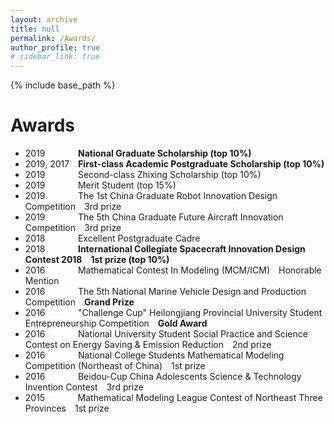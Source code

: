 ```yaml
---
layout: archive
title: null
permalink: /Awards/
author_profile: true
# sidebar_link: true
---
```

{% include base_path %}
# Awards
- 2019&thinsp;&nbsp;&nbsp;&emsp;&emsp;&emsp;**National Graduate Scholarship (top 10%)**
- 2019, 2017&emsp;**First-class Academic Postgraduate Scholarship (top 10%)**
- 2019&thinsp;&nbsp;&nbsp;&emsp;&emsp;&emsp;Second-class Zhixing Scholarship (top 10%)
- 2019&thinsp;&nbsp;&nbsp;&emsp;&emsp;&emsp;Merit Student (top 15%)
- 2019&thinsp;&nbsp;&nbsp;&emsp;&emsp;&emsp;The 1st China Graduate Robot Innovation Design Competition&emsp;3rd prize
- 2019&thinsp;&nbsp;&nbsp;&emsp;&emsp;&emsp;The 5th China Graduate Future Aircraft Innovation Competition&emsp;3rd prize
- 2018&thinsp;&nbsp;&nbsp;&emsp;&emsp;&emsp;Excellent Postgraduate Cadre
- 2018&thinsp;&nbsp;&nbsp;&emsp;&emsp;&emsp;**International Collegiate Spacecraft Innovation Design Contest 2018&emsp;1st prize (top 10%)**
- 2016&thinsp;&nbsp;&nbsp;&emsp;&emsp;&emsp;Mathematical Contest In Modeling (MCM/ICM)&emsp;Honorable Mention
- 2016&thinsp;&nbsp;&nbsp;&emsp;&emsp;&emsp;The 5th National Marine Vehicle Design and Production Competition&emsp;**Grand Prize**
- 2016&thinsp;&nbsp;&nbsp;&emsp;&emsp;&emsp;"Challenge Cup" Heilongjiang Provincial University Student Entrepreneurship Competition&emsp;**Gold Award**
- 2016&thinsp;&nbsp;&nbsp;&emsp;&emsp;&emsp;National University Student Social Practice and Science Contest on Energy Saving & Emission Reduction&emsp;2nd prize
- 2016&thinsp;&nbsp;&nbsp;&emsp;&emsp;&emsp;National College Students Mathematical Modeling Competition (Northeast of China)&emsp;1st prize
- 2016&thinsp;&nbsp;&nbsp;&emsp;&emsp;&emsp;Beidou-Cup China Adolescents Science & Technology Invention Contest&emsp;3rd prize
- 2015&thinsp;&nbsp;&nbsp;&emsp;&emsp;&emsp;Mathematical Modeling League Contest of Northeast Three Provinces&emsp;1st prize






